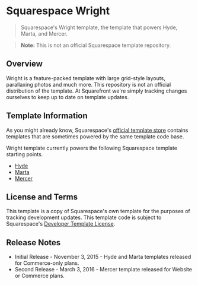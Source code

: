 # Squarespace Wright
> Squarespace's Wright template, the template that powers Hyde, Marta, and Mercer.

> **Note:** This is not an official Squarespace template repository.

## Overview
Wright is a feature-packed template with large grid-style layouts, parallaxing photos and much more. This repository is not an official distribution of the template. At Squarefront we're simply tracking changes ourselves to keep up to date on template updates.

## Template Information

As you might already know, Squarespace's [official template store](http://squarespace.com/templates) contains templates that are sometimes powered by the same template code base.

Wright template currently powers the following Squarespace template starting points.

* [Hyde](http://hyde-demo.squarespace.com)
* [Marta](http://marta-demo.squarespace.com)
* [Mercer](http://mercer-demo.squarespace.com)

## License and Terms

This template is a copy of Squarespace's own template for the purposes of tracking development updates. This template code is subject to Squarespace's [Developer Template License](https://www.squarespace.com/template-license/).

## Release Notes

* Initial Release - November 3, 2015 - Hyde and Marta templates released for Commerce-only plans.
* Second Release - March 3, 2016 - Mercer template released for Website or Commerce plans.